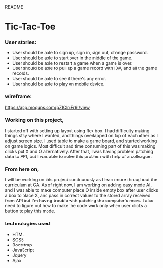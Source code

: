 README

# Tic-Tac-Toe

### User stories:
* User should be able to sign up, sign in, sign out, change password.
* User should be able to start over in the middle of the game.
* User should be able to restart a game when a game is over.
* User should be able to pull up a game record with ID#, and all the game records.
* User should be able to see if there's any error.
* User should be able to play on mobile device.

### wireframe:
https://app.moqups.com/pZIClmFr9I/view

### Working on this project,
I started off with setting up layout using flex box. I had difficulty making things stay where I wanted, and things overlapped on top of each other as I adjust screen size. I used table to make a game board, and started working on game logics. Most difficult and time consuming part of this was making clicks put X and O alternatively. After that, I was having problem patching data to API, but I was able to solve this problem with help of a colleague.

### From here on,
I will be working on this project continuously as I learn more throughout the curriculum at GA. As of right now, I am working on adding easy mode AI, and I was able to make computer place O inside empty box after user clicks a box to place X, and pass in correct values to the stored array received from API but I'm having trouble with patching the computer's move. I also need to figure out how to make the code work only when user clicks a button to play this mode.

### technologies used
* HTML
* SCSS
* Bootstrap
* JavaScript
* Jquery
* Ajax
